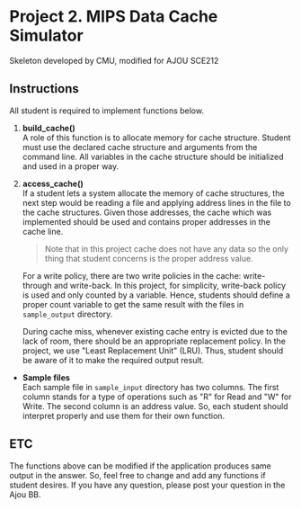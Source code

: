 # Project 2. MIPS Data Cache Simulator
Skeleton developed by CMU, modified for AJOU SCE212

## Instructions
All student is required to implement functions below. 
1. __build_cache()__  
    A role of this function is to allocate memory for cache structure. 
    Student must use the declared cache structure and arguments from the command line. 
    All variables in the cache structure should be initialized and used in a proper way.

2. __access_cache()__  
    If a student lets a system allocate the memory of cache structures, 
    the next step would be reading a file and applying address lines in the file to 
    the cache structures. Given those addresses, the cache which was implemented should be 
    used and contains proper addresses in the cache line. 

    
    >Note that in this project cache does not have any data so the only thing that student concerns is the 
    proper address value.

    For a write policy, there are two write policies in the cache: 
    write-through and write-back. In this project, for simplicity, 
    write-back policy is used and only counted by a variable. Hence, students 
    should define a proper count variable to get the same result with the files in  `sample_output` directory.

    During cache miss, whenever existing cache entry is evicted due to the lack of room,
    there should be an appropriate replacement policy. 
    In the project, we use "Least Replacement Unit" (LRU). Thus, student should be 
    aware of it to make the required output result.
    
* __Sample files__  
Each sample file in `sample_input` directory has two columns. The first column stands for 
a type of operations such as "R" for Read and "W" for Write. The second column is an address value.
So, each student should interpret properly and use them for their own function.

## ETC
The functions above can be modified if the application produces same output in the answer.
So, feel free to change and add any functions if student desires. If you have any question, 
please post your question in the Ajou BB.
